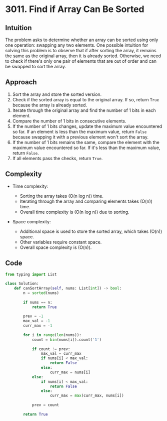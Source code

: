 # 3011. Find if Array Can Be Sorted
## Intuition
The problem asks to determine whether an array can be sorted using only one operation: swapping any two elements. One possible intuition for solving this problem is to observe that if after sorting the array, it remains the same as the original array, then it is already sorted. Otherwise, we need to check if there's only one pair of elements that are out of order and can be swapped to sort the array.

## Approach
1. Sort the array and store the sorted version.
2. Check if the sorted array is equal to the original array. If so, return `True` because the array is already sorted.
3. Iterate through the original array and find the number of 1 bits in each element.
4. Compare the number of 1 bits in consecutive elements.
5. If the number of 1 bits changes, update the maximum value encountered so far. If an element is less than the maximum value, return `False` because swapping it with a previous element won't sort the array.
6. If the number of 1 bits remains the same, compare the element with the maximum value encountered so far. If it's less than the maximum value, return `False`.
7. If all elements pass the checks, return `True`.

## Complexity
- Time complexity:  
  - Sorting the array takes (O(n log n)) time.
  - Iterating through the array and comparing elements takes (O(n)) time.
  - Overall time complexity is (O(n log n)) due to sorting.

- Space complexity:  
  - Additional space is used to store the sorted array, which takes (O(n)) space.
  - Other variables require constant space.
  - Overall space complexity is (O(n)).

## Code
```python
from typing import List

class Solution:
    def canSortArray(self, nums: List[int]) -> bool:
        n = sorted(nums)
        
        if nums == n:
            return True
        
        prev = -1
        max_val = -1
        curr_max = -1
        
        for i in range(len(nums)):
            count = bin(nums[i]).count('1')
            
            if count != prev:
                max_val = curr_max
                if nums[i] < max_val:
                    return False
                else:
                    curr_max = nums[i]
            else:
                if nums[i] < max_val:
                    return False
                else:
                    curr_max = max(curr_max, nums[i])
            
            prev = count
                
        return True
```
